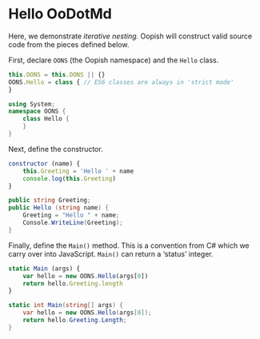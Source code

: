 Hello OoDotMd
=============

Here, we demonstrate _iterative nesting._ Oopish will construct valid source
code from the pieces defined below.


First, declare `OONS` (the Oopish namespace) and the `Hello` class.

```js
this.OONS = this.OONS || {}
OONS.Hello = class { // ES6 classes are always in 'strict mode'
}
```

```cs
using System;
namespace OONS {
    class Hello {
    }
}
```


Next, define the constructor.

```js
constructor (name) {
    this.Greeting = 'Hello ' + name
    console.log(this.Greeting)
}
```

```cs
public string Greeting;
public Hello (string name) {
    Greeting = "Hello " + name;
    Console.WriteLine(Greeting);
}
```


Finally, define the `Main()` method. This is a convention from C# which we carry
over into JavaScript. `Main()` can return a ‘status’ integer.

```js
static Main (args) {
    var hello = new OONS.Hello(args[0])
    return hello.Greeting.length
}
```

```cs
static int Main(string[] args) {
    var hello = new OONS.Hello(args[0]);
    return hello.Greeting.Length;
}
```
